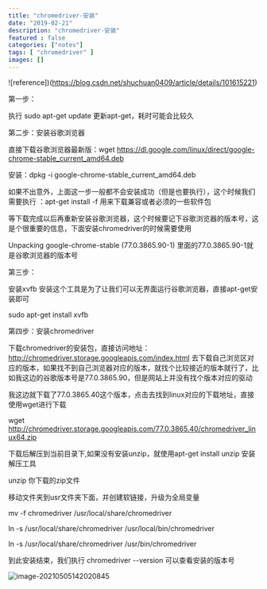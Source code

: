 ```yaml
---
title: "chromedriver-安装"
date: "2019-02-21"
description: "chromedriver-安装"
featured : false
categories: ["notes"]
tags: [ "chromedriver" ]
images: []
---
```


![reference])(https://blog.csdn.net/shuchuan0409/article/details/101615221)

第一步：

执行 sudo apt-get update  更新apt-get，耗时可能会比较久

第二步：安装谷歌浏览器

直接下载谷歌浏览器最新版：wget https://dl.google.com/linux/direct/google-chrome-stable_current_amd64.deb

安装：dpkg -i google-chrome-stable_current_amd64.deb

如果不出意外，上面这一步一般都不会安装成功（但是也要执行），这个时候我们需要执行 ：apt-get install -f 用来下载兼容或者必须的一些软件包

等下载完成以后再重新安装谷歌浏览器，这个时候要记下谷歌浏览器的版本号，这是个很重要的信息，下面安装chromedriver的时候需要使用

Unpacking google-chrome-stable (77.0.3865.90-1) 里面的77.0.3865.90-1就是谷歌浏览器的版本号

第三步：

安装xvfb 安装这个工具是为了让我们可以无界面运行谷歌浏览器，直接apt-get安装即可

sudo apt-get install xvfb

第四步：安装chromedriver

下载chromedriver的安装包，直接访问地址：http://chromedriver.storage.googleapis.com/index.html 去下载自己浏览区对应的版本，如果找不到自己浏览器对应的版本，就找个比较接近的版本就行了，比如我这边的谷歌版本号是77.0.3865.90，但是网站上并没有找个版本对应的驱动



我这边就下载了77.0.3865.40这个版本，点击去找到linux对应的下载地址，直接使用wget进行下载

wget http://chromedriver.storage.googleapis.com/77.0.3865.40/chromedriver_linux64.zip

下载后解压到当前目录下,如果没有安装unzip，就使用apt-get install unzip 安装解压工具

unzip 你下载的zip文件

移动文件夹到usr文件夹下面，并创建软链接，升级为全局变量

mv -f chromedriver /usr/local/share/chromedriver

ln -s /usr/local/share/chromedriver /usr/local/bin/chromedriver

ln -s /usr/local/share/chromedriver /usr/bin/chromedriver

到此安装结束，我们执行 chromedriver --version 可以查看安装的版本号

![image-20210505142020845](/home/yons/.config/Typora/typora-user-images/image-20210505142020845.png)